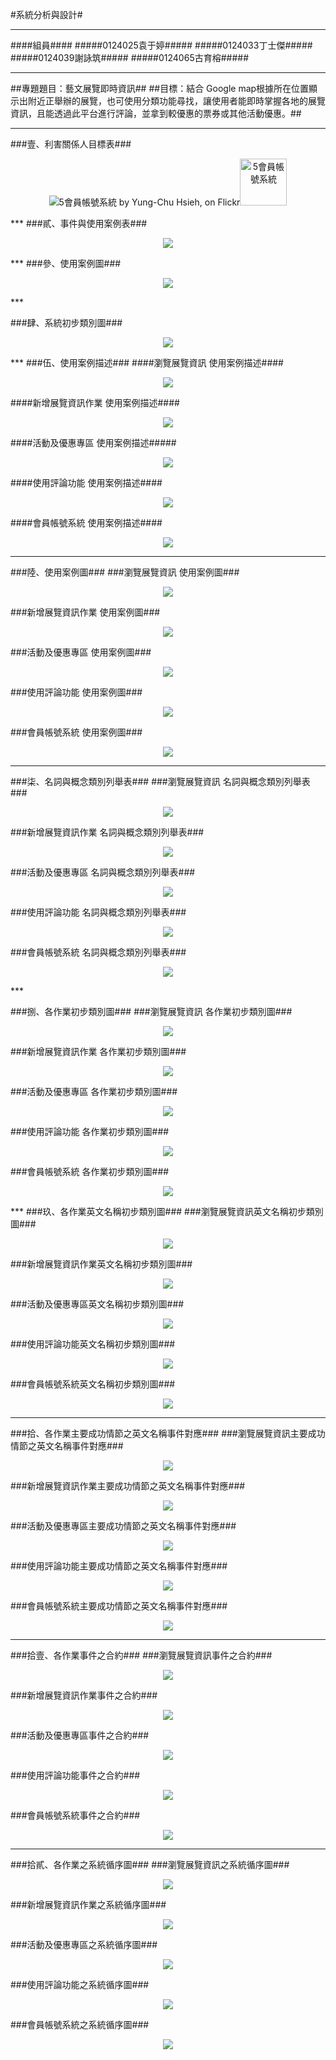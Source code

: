 #系統分析與設計#
***
####組員####
#####0124025袁于婷#####
#####0124033丁士傑#####
#####0124039謝詠筑#####
#####0124065古育榕#####
***

##專題題目：藝文展覽即時資訊##
##目標：結合 Google map根據所在位置顯示出附近正舉辦的展覽，也可使用分類功能尋找，讓使用者能即時掌握各地的展覽資訊，且能透過此平台進行評論，並拿到較優惠的票券或其他活動優惠。##
***
###壹、利害關係人目標表###
<p align="center"><img src="https://www.flickr.com/photos/125728258@N07/15091353473" title="5會員帳號系統 by Yung-Chu Hsieh, on Flickr"><img src="https://farm4.staticflickr.com/3956/15091353473_b3a69ebe9a_s.jpg" width="75" height="75" alt="5會員帳號系統"></p>
***
###貳、事件與使用案例表###
<p align="center"><img src="http://farm4.staticflickr.com/3947/15526371618_f773b274b2_b.jpg"></p>
***
###參、使用案例圖###
<p align="center"><img src="http://farm4.staticflickr.com/3955/15091051374_4a4d1c0d35_b.jpg"></p>
***

###肆、系統初步類別圖###
<p align="center"><img src="http://farm8.staticflickr.com/7556/15711650775_ef4a3d4334_b.jpg"></p>
***
###伍、使用案例描述###
####瀏覽展覽資訊 使用案例描述####
<p align="center"><img src="http://farm8.staticflickr.com/7522/15091609953_bc07f2accf_b.jpg"></p>
####新增展覽資訊作業 使用案例描述####
<p align="center"><img src="http://farm4.staticflickr.com/3949/15712529242_8e22e3f804_b.jpg"></p>
####活動及優惠專區 使用案例描述#####
<p align="center"><img src="http://farm8.staticflickr.com/7540/15091026964_562f8ce7e6_b.jpg"></p>
####使用評論功能 使用案例描述####
<p align="center"><img src="http://farm4.staticflickr.com/3955/15710967295_a5b03791c3_b.jpg"></p>
####會員帳號系統 使用案例描述####
<p align="center"><img src="http://farm4.staticflickr.com/3953/15525096439_e67e5c1bde_b.jpg"></p>

***
###陸、使用案例圖###
###瀏覽展覽資訊 使用案例圖###
<p align="center"><img src="http://farm4.staticflickr.com/3949/15710827235_7fbf54e13c_b.jpg"></p>
###新增展覽資訊作業 使用案例圖###
<p align="center"><img src="http://farm6.staticflickr.com/5604/15525639237_79070f2d17_b.jpg"></p>
###活動及優惠專區 使用案例圖###
<p align="center"><img src="http://farm8.staticflickr.com/7576/15525410508_bc6c06e6d1_b.jpg"></p>
###使用評論功能 使用案例圖###
<p align="center"><img src="http://farm8.staticflickr.com/7549/15524958369_605136c8bd_b.jpg"></p>
###會員帳號系統 使用案例圖###
<p align="center"><img src="http://farm8.staticflickr.com/7462/15090888274_36904529b9_b.jpg"></p>


***


###柒、名詞與概念類別列舉表###
###瀏覽展覽資訊 名詞與概念類別列舉表###
<p align="center"><img src="http://farm4.staticflickr.com/3952/15091568573_01c8f2b4b9_b.jpg"></p>
###新增展覽資訊作業 名詞與概念類別列舉表###
<p align="center"><img src="http://farm8.staticflickr.com/7472/15524976449_0fae836bfb_b.jpg"></p>
###活動及優惠專區 名詞與概念類別列舉表###
<p align="center"><img src="http://farm4.staticflickr.com/3953/15524976429_19950c80af_b.jpg"></p>
###使用評論功能 名詞與概念類別列舉表###
<p align="center"><img src="http://farm8.staticflickr.com/7566/15525428258_1f1f6f13b2_b.jpg"></p>
###會員帳號系統 名詞與概念類別列舉表###
<p align="center"><img src="http://farm4.staticflickr.com/3950/15090906034_54c0291839_b.jpg"></p>
***

###捌、各作業初步類別圖###
###瀏覽展覽資訊 各作業初步類別圖###
<p align="center"><img src="http://farm8.staticflickr.com/7505/15091506393_2af0ee532d_b.jpg"></p>
###新增展覽資訊作業 各作業初步類別圖###
<p align="center"><img src="http://farm8.staticflickr.com/7502/15525945589_a8c5dfc031_b.jpg"></p>
###活動及優惠專區 各作業初步類別圖###
<p align="center"><img src="http://farm8.staticflickr.com/7505/15091506393_2af0ee532d_b.jpg"></p>
###使用評論功能 各作業初步類別圖###
<p align="center"><img src="http://farm8.staticflickr.com/7562/15710863295_4606365d95_b.jpg"></p>
###會員帳號系統 各作業初步類別圖###
<p align="center"><img src="http://farm6.staticflickr.com/5614/15091506303_79f467cc1b_b.jpg"></p>
***
###玖、各作業英文名稱初步類別圖###
###瀏覽展覽資訊英文名稱初步類別圖###
<p align="center"><img src="http://farm8.staticflickr.com/7508/15687157296_527d04257c_b.jpg"></p>
###新增展覽資訊作業英文名稱初步類別圖###
<p align="center"><img src="http://farm8.staticflickr.com/7525/15713385052_b6afa69050_b.jpg"></p>
###活動及優惠專區英文名稱初步類別圖###
<p align="center"><img src="http://farm8.staticflickr.com/7475/15525016349_3579dbd108_b.jpg"></p>
###使用評論功能英文名稱初步類別圖###
<p align="center"><img src="http://farm4.staticflickr.com/3947/15525468598_559dba9d36_b.jpg"></p>
###會員帳號系統英文名稱初步類別圖###
<p align="center"><img src="http://farm6.staticflickr.com/5616/15090945084_cea1dfaeed_b.jpg"></p>

***
###拾、各作業主要成功情節之英文名稱事件對應###
###瀏覽展覽資訊主要成功情節之英文名稱事件對應###
<p align="center"><img src="http://farm8.staticflickr.com/7566/15710030141_089803a24b_b.jpg"></p>
###新增展覽資訊作業主要成功情節之英文名稱事件對應###
<p align="center"><img src="http://farm6.staticflickr.com/5597/15712464642_5695ff9af4_b.jpg"></p>
###活動及優惠專區主要成功情節之英文名稱事件對應###
<p align="center"><img src="http://farm8.staticflickr.com/7518/15525486038_06634c2225_b.jpg"></p>
###使用評論功能主要成功情節之英文名稱事件對應###
<p align="center"><img src="http://farm8.staticflickr.com/7536/15525712997_7b9b496701_b.jpg"></p>
###會員帳號系統主要成功情節之英文名稱事件對應###
<p align="center"><img src="http://farm6.staticflickr.com/5601/15092578723_4614f56498_b.jpg"></p>

***
###拾壹、各作業事件之合約###
###瀏覽展覽資訊事件之合約###
<p align="center"><img src="http://farm4.staticflickr.com/3953/15091939484_fc35722bce_b.jpg"></p>
###新增展覽資訊作業事件之合約###
<p align="center"><img src="http://farm4.staticflickr.com/3945/15709020511_85aee86437_b.jpg"></p>
###活動及優惠專區事件之合約###
<p align="center"><img src="http://farm8.staticflickr.com/7534/15526081130_7f806c0d90_b.jpg"></p>
###使用評論功能事件之合約###
<p align="center"><img src="http://farm8.staticflickr.com/7502/15710926595_7020af770a_b.jpg"></p>
###會員帳號系統事件之合約###
<p align="center"><img src="http://farm4.staticflickr.com/3943/15687199416_701ba9a7d9_b.jpg"></p>

***
###拾貳、各作業之系統循序圖###
###瀏覽展覽資訊之系統循序圖###
<p align="center"><img src="http://farm8.staticflickr.com/7537/15526479708_5f0184b343_b.jpg"></p>
###新增展覽資訊作業之系統循序圖###
<p align="center"><img src="http://farm8.staticflickr.com/7565/15525779297_c0b0a59756_b.jpg"></p>
###活動及優惠專區之系統循序圖###
<p align="center"><img src="http://farm8.staticflickr.com/7479/15091028924_ff950e985a_b.jpg"></p>
###使用評論功能之系統循序圖###
<p align="center"><img src="http://farm8.staticflickr.com/7481/15091611353_6794ff9f96_b.jpg"></p>
###會員帳號系統之系統循序圖###
<p align="center"><img src="http://farm8.staticflickr.com/7524/15526024859_39a2ef3a43_b.jpg"></p>
